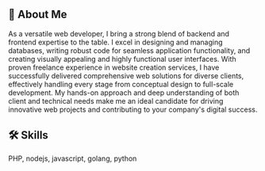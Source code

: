 
## 🚀 About Me
As a versatile web developer, I bring a strong blend of backend and frontend expertise to the table. I excel in designing and managing databases, writing robust code for seamless application functionality, and creating visually appealing and highly functional user interfaces. With proven freelance experience in website creation services, I have successfully delivered comprehensive web solutions for diverse clients, effectively handling every stage from conceptual design to full-scale development. My hands-on approach and deep understanding of both client and technical needs make me an ideal candidate for driving innovative web projects and contributing to your company's digital success.


## 🛠 Skills
PHP, nodejs, javascript, golang, python

